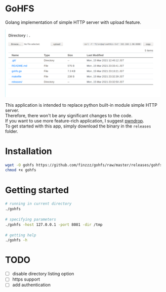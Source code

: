 # GoHFS
Golang implementation of simple HTTP server with upload feature.  

![](ss.png)

This application is intended to replace python built-in module simple HTTP server.  
Therefore, there won't be any significant changes to the code.  
If you want to use more feature-rich application, I suggest [pwndrop](https://github.com/kgretzky/pwndrop).  
To get started with this app, simply download the binary in the `releases` folder.  
  

# Installation
```bash
wget -O gohfs https://github.com/finzzz/gohfs/raw/master/releases/gohfs-linux-amd64
chmod +x gohfs
```

# Getting started
```bash
# running in current directory
./gohfs

# specifying parameters
./gohfs -host 127.0.0.1 -port 8081 -dir /tmp

# getting help
./gohfs -h
```

# TODO
- [ ] disable directory listing option
- [ ] https support
- [ ] add authentication